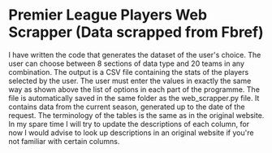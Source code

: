 # Premier League Players Web Scrapper (Data scrapped from Fbref)

I have written the code that generates the dataset of the user's choice. The user can choose between 8 sections of data type and 20 teams in any combination. The output is a CSV file containing the stats of the players selected by the user. The user must enter the values in exactly the same way as shown above the list of options in each part of the programme. The file is automatically saved in the same folder as the web_scrapper.py file. It contains data from the current season, generated up to the date of the request. The terminology of the tables is the same as in the original website. In my spare time I will try to update the descriptions of each column, for now I would advise to look up descriptions in an original website if you're not familiar with certain columns.

